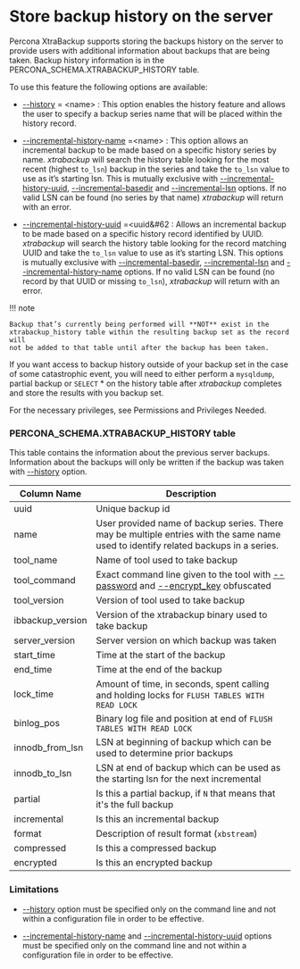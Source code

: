 # Store backup history on the server

Percona XtraBackup supports storing the backups history on the server to provide users with additional information about
backups that are being taken. Backup history information is in the
PERCONA_SCHEMA.XTRABACKUP_HISTORY table.

To use this feature the following options are available:

* [--history] = &#60;name&#62; : This option enables the history
feature and allows the user to specify a backup series name that will be
placed within the history record.

* [--incremental-history-name] =&#60;name&#62; : This option allows an
incremental backup to be made based on a specific history series by
name. *xtrabackup* will search the history table looking for the most recent
(highest `to_lsn`) backup in the series and take the `to_lsn` value to use
as it’s starting lsn. This is mutually exclusive with
[--incremental-history-uuid], [--incremental-basedir] and
[--incremental-lsn] options. If no valid LSN can be found
(no series by that name) *xtrabackup* will return with an error.

* [--incremental-history-uuid] =&#60;uuid&#62 : Allows an incremental backup to
be made based on a specific history record identified by UUID. *xtrabackup*
will search the history table looking for the record matching UUID and take
the `to_lsn` value to use as it’s starting LSN. This options is mutually
exclusive with [--incremental-basedir], [--incremental-lsn]
and [--incremental-history-name] options. If no valid LSN can be found
(no record by that UUID or missing `to_lsn`), *xtrabackup* will return
with an error.

!!! note
   
    Backup that’s currently being performed will **NOT** exist in the
    xtrabackup_history table within the resulting backup set as the record will
    not be added to that table until after the backup has been taken.

If you want access to backup history outside of your backup set in the case of
some catastrophic event, you will need to either perform a `mysqldump`,
partial backup or `SELECT` \* on the history table after *xtrabackup*
completes and store the results with you backup set.

For the necessary privileges, see Permissions and Privileges Needed.

### PERCONA_SCHEMA.XTRABACKUP_HISTORY table

This table contains the information about the previous server
backups. Information about the backups will only be written if the backup was
taken with [--history] option.

| Column Name       | Description                                                                                                                         |
| ----------------- | ----------------------------------------------------------------------------------------------------------------------------------- |
| uuid              | Unique backup id                                                                                                                    |
| name              | User provided name of backup series. There may be multiple entries with the same name used to identify related backups in a series. |
| tool_name         | Name of tool used to take backup                                                                                                    |
| tool_command      | Exact command line given to the tool with [--password] and [--encrypt_key] obfuscated                                                |
| tool_version      | Version of tool used to take backup                                                                                                 |
| ibbackup_version  | Version of the xtrabackup binary used to take backup                                                                                |
| server_version    | Server version on which backup was taken                                                                                            |
| start_time        | Time at the start of the backup                                                                                                     |
| end_time          | Time at the end of the backup                                                                                                       |
| lock_time         | Amount of time, in seconds, spent calling and holding locks for ``FLUSH TABLES WITH READ LOCK``                                     |
| binlog_pos        | Binary log file and position at end of ``FLUSH TABLES WITH READ LOCK``                                                                  |
| innodb_from_lsn   | LSN at beginning of backup which can be used to determine prior backups                                                             |
| innodb_to_lsn     | LSN at end of backup which can be used as the starting lsn for the next incremental                                                 |
| partial           | Is this a partial backup, if ``N`` that means that it's the full backup                                                             |
| incremental       | Is this an incremental backup                                                                                                       |
| format            | Description of result format (``xbstream``)                                                                                         |
| compressed        | Is this a compressed backup                                                                                                         |
| encrypted         | Is this an encrypted backup                                                                                                         |

### Limitations

* [--history] option must be specified only on the command line and not within a configuration file in order to be effective.

* [--incremental-history-name] and [--incremental-history-uuid]
options must be specified only on the command line and not within
a configuration file in order to be effective.

[--history]: xtrabackup-option-reference.md#historyname
[--incremental-history-name]: xtrabackup-option-reference.md#incremental-history-namename
[--incremental-history-uuid]: xtrabackup-option-reference.md#incremental-history-uuidname
[--incremental-basedir]: xtrabackup-option-reference.md#incremental-basedirdirectory
[--incremental-lsn]: xtrabackup-option-reference.md#incremental-lsnlsn
[--password]: xtrabackup-option-reference.md#passwordpassword
[--encrypt_key]: xtrabackup-option-reference.md#encrypt-keyencryption_key